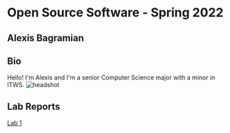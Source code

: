 # Open Source Software - Spring 2022
## Alexis Bagramian
## Bio
Hello! I'm Alexis and I'm a senior Computer Science major with a minor in ITWS.
![headshot](https://user-images.githubusercontent.com/48782723/149561072-864491ef-1b2a-407a-926a-f5a174b03ed4.PNG)


## Lab Reports
[Lab 1](labs/lab-01/report.md)
